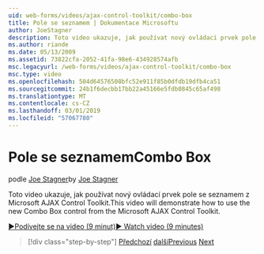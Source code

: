 ```yaml
---
uid: web-forms/videos/ajax-control-toolkit/combo-box
title: Pole se seznamem | Dokumentace Microsoftu
author: JoeStagner
description: Toto video ukazuje, jak používat nový ovládací prvek pole se seznamem z Microsoft AJAX Control Toolkit.
ms.author: riande
ms.date: 05/13/2009
ms.assetid: 73822cfa-2052-41fa-98e6-434928574afb
msc.legacyurl: /web-forms/videos/ajax-control-toolkit/combo-box
msc.type: video
ms.openlocfilehash: 504d64576508bfc52e911f85b0dfdb19dfb4ca51
ms.sourcegitcommit: 24b1f6decbb17bb22a45166e5fdb0845c65af498
ms.translationtype: MT
ms.contentlocale: cs-CZ
ms.lasthandoff: 03/01/2019
ms.locfileid: "57067780"
---
```

<a name="combo-box"></a><span data-ttu-id="fdf5c-103">Pole se seznamem</span><span class="sxs-lookup"><span data-stu-id="fdf5c-103">Combo Box</span></span>
====================
<span data-ttu-id="fdf5c-104">podle [Joe Stagner](https://github.com/JoeStagner)</span><span class="sxs-lookup"><span data-stu-id="fdf5c-104">by [Joe Stagner](https://github.com/JoeStagner)</span></span>

<span data-ttu-id="fdf5c-105">Toto video ukazuje, jak používat nový ovládací prvek pole se seznamem z Microsoft AJAX Control Toolkit.</span><span class="sxs-lookup"><span data-stu-id="fdf5c-105">This video will demonstrate how to use the new Combo Box control from the Microsoft AJAX Control Toolkit.</span></span>

[<span data-ttu-id="fdf5c-106">&#9654;Podívejte se na video (9 minut)</span><span class="sxs-lookup"><span data-stu-id="fdf5c-106">&#9654; Watch video (9 minutes)</span></span>](https://channel9.msdn.com/Blogs/ASP-NET-Site-Videos/combo-box)

> [!div class="step-by-step"]
> <span data-ttu-id="fdf5c-107">[Předchozí](color-picker.md)
> [další](editor-control.md)</span><span class="sxs-lookup"><span data-stu-id="fdf5c-107">[Previous](color-picker.md)
[Next](editor-control.md)</span></span>
